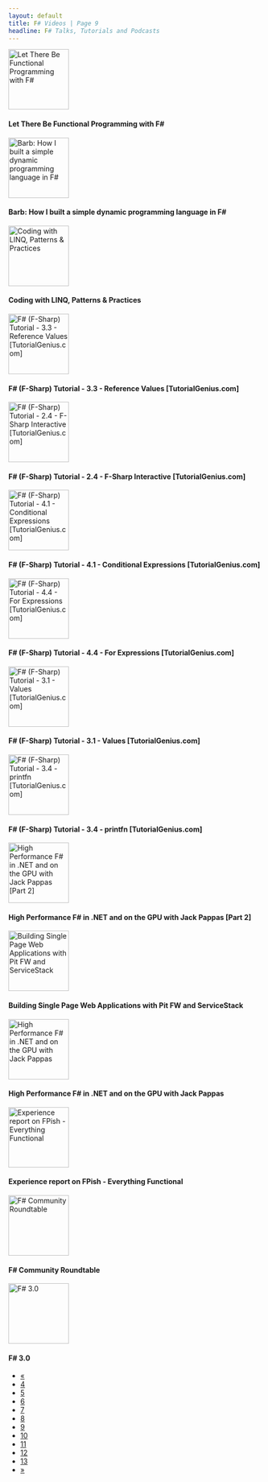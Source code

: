 ```yaml
---
layout: default
title: F# Videos | Page 9
headline: F# Talks, Tutorials and Podcasts
---
```


<div>
  <div class="row">
    <div class="col-md-4">
      <div style="border: none;">
        <a href="http://www.youtube.com/watch?v=4WxKFMb5i9Y" class="thumbnail" target="_blank">
          <img src="http://i1.ytimg.com/vi/4WxKFMb5i9Y/mqdefault.jpg" alt="Let There Be Functional Programming with F#" style="height: 120px;" />
        </a>
        <div class="caption">
          <h4>Let There Be Functional Programming with F#</h4>
        </div>
      </div>
    </div>
    <div class="col-md-4">
      <div style="border: none;">
        <a href="http://vimeo.com/39381728" class="thumbnail" target="_blank">
          <img src="http://b.vimeocdn.com/ts/271/617/271617627_295.jpg" alt="Barb: How I built a simple dynamic programming language in F#" style="height: 120px;" />
        </a>
        <div class="caption">
          <h4>Barb: How I built a simple dynamic programming language in F#</h4>
        </div>
      </div>
    </div>
    <div class="col-md-4">
      <div style="border: none;">
        <a href="http://vimeo.com/37477719" class="thumbnail" target="_blank">
          <img src="http://b.vimeocdn.com/ts/257/484/257484586_295.jpg" alt="Coding with LINQ, Patterns &amp; Practices" style="height: 120px;" />
        </a>
        <div class="caption">
          <h4>Coding with LINQ, Patterns &amp; Practices</h4>
        </div>
      </div>
    </div>
  </div>
  <div class="row">
    <div class="col-md-4">
      <div style="border: none;">
        <a href="http://www.youtube.com/watch?v=GAPiihlizWQ" class="thumbnail" target="_blank">
          <img src="http://i4.ytimg.com/vi/GAPiihlizWQ/mqdefault.jpg" alt="F# (F-Sharp) Tutorial - 3.3 - Reference Values [TutorialGenius.com]" style="height: 120px;" />
        </a>
        <div class="caption">
          <h4>F# (F-Sharp) Tutorial - 3.3 - Reference Values [TutorialGenius.com]</h4>
        </div>
      </div>
    </div>
    <div class="col-md-4">
      <div style="border: none;">
        <a href="http://www.youtube.com/watch?v=OENr435_tuo" class="thumbnail" target="_blank">
          <img src="http://i4.ytimg.com/vi/OENr435_tuo/mqdefault.jpg" alt="F# (F-Sharp) Tutorial - 2.4 - F-Sharp Interactive [TutorialGenius.com]" style="height: 120px;" />
        </a>
        <div class="caption">
          <h4>F# (F-Sharp) Tutorial - 2.4 - F-Sharp Interactive [TutorialGenius.com]</h4>
        </div>
      </div>
    </div>
    <div class="col-md-4">
      <div style="border: none;">
        <a href="http://www.youtube.com/watch?v=6GWu09qHlpw" class="thumbnail" target="_blank">
          <img src="http://i3.ytimg.com/vi/6GWu09qHlpw/mqdefault.jpg" alt="F# (F-Sharp) Tutorial - 4.1 - Conditional Expressions [TutorialGenius.com]" style="height: 120px;" />
        </a>
        <div class="caption">
          <h4>F# (F-Sharp) Tutorial - 4.1 - Conditional Expressions [TutorialGenius.com]</h4>
        </div>
      </div>
    </div>
  </div>
  <div class="row">
    <div class="col-md-4">
      <div style="border: none;">
        <a href="http://www.youtube.com/watch?v=z49Wew284PE" class="thumbnail" target="_blank">
          <img src="http://i3.ytimg.com/vi/z49Wew284PE/mqdefault.jpg" alt="F# (F-Sharp) Tutorial - 4.4 - For Expressions [TutorialGenius.com]" style="height: 120px;" />
        </a>
        <div class="caption">
          <h4>F# (F-Sharp) Tutorial - 4.4 - For Expressions [TutorialGenius.com]</h4>
        </div>
      </div>
    </div>
    <div class="col-md-4">
      <div style="border: none;">
        <a href="http://www.youtube.com/watch?v=2_a9Rd53-jE" class="thumbnail" target="_blank">
          <img src="http://i3.ytimg.com/vi/2_a9Rd53-jE/mqdefault.jpg" alt="F# (F-Sharp) Tutorial - 3.1 - Values [TutorialGenius.com]" style="height: 120px;" />
        </a>
        <div class="caption">
          <h4>F# (F-Sharp) Tutorial - 3.1 - Values [TutorialGenius.com]</h4>
        </div>
      </div>
    </div>
    <div class="col-md-4">
      <div style="border: none;">
        <a href="http://www.youtube.com/watch?v=MDbnc0sGGjg" class="thumbnail" target="_blank">
          <img src="http://i2.ytimg.com/vi/MDbnc0sGGjg/mqdefault.jpg" alt="F# (F-Sharp) Tutorial - 3.4 - printfn [TutorialGenius.com]" style="height: 120px;" />
        </a>
        <div class="caption">
          <h4>F# (F-Sharp) Tutorial - 3.4 - printfn [TutorialGenius.com]</h4>
        </div>
      </div>
    </div>
  </div>
  <div class="row">
    <div class="col-md-4">
      <div style="border: none;">
        <a href="http://vimeo.com/36629292" class="thumbnail" target="_blank">
          <img src="http://b.vimeocdn.com/ts/251/292/251292721_295.jpg" alt="High Performance F# in .NET and on the GPU with Jack Pappas [Part 2]" style="height: 120px;" />
        </a>
        <div class="caption">
          <h4>High Performance F# in .NET and on the GPU with Jack Pappas [Part 2]</h4>
        </div>
      </div>
    </div>
    <div class="col-md-4">
      <div style="border: none;">
        <a href="http://vimeo.com/46715794" class="thumbnail" target="_blank">
          <img src="http://b.vimeocdn.com/ts/325/420/325420713_295.jpg" alt="Building Single Page Web Applications with Pit FW and ServiceStack" style="height: 120px;" />
        </a>
        <div class="caption">
          <h4>Building Single Page Web Applications with Pit FW and ServiceStack</h4>
        </div>
      </div>
    </div>
    <div class="col-md-4">
      <div style="border: none;">
        <a href="http://vimeo.com/33699102" class="thumbnail" target="_blank">
          <img src="http://b.vimeocdn.com/ts/228/946/228946839_295.jpg" alt="High Performance F# in .NET and on the GPU with Jack Pappas" style="height: 120px;" />
        </a>
        <div class="caption">
          <h4>High Performance F# in .NET and on the GPU with Jack Pappas</h4>
        </div>
      </div>
    </div>
  </div>
  <div class="row">
    <div class="col-md-4">
      <div style="border: none;">
        <a href="http://vimeo.com/46715923" class="thumbnail" target="_blank">
          <img src="http://b.vimeocdn.com/ts/325/429/325429389_295.jpg" alt="Experience report on FPish - Everything Functional" style="height: 120px;" />
        </a>
        <div class="caption">
          <h4>Experience report on FPish - Everything Functional</h4>
        </div>
      </div>
    </div>
    <div class="col-md-4">
      <div style="border: none;">
        <a href="http://vimeo.com/46303863" class="thumbnail" target="_blank">
          <img src="http://b.vimeocdn.com/ts/322/393/322393255_295.jpg" alt="F# Community Roundtable" style="height: 120px;" />
        </a>
        <div class="caption">
          <h4>F# Community Roundtable</h4>
        </div>
      </div>
    </div>
    <div class="col-md-4">
      <div style="border: none;">
        <a href="http://www.youtube.com/watch?v=-SGPEUuG1I8" class="thumbnail" target="_blank">
          <img src="http://i2.ytimg.com/vi/-SGPEUuG1I8/mqdefault.jpg" alt="F# 3.0" style="height: 120px;" />
        </a>
        <div class="caption">
          <h4>F# 3.0</h4>
        </div>
      </div>
    </div>
  </div>
  <ul class="pagination">
    <li>
      <a href="8">«</a>
    </li>
    <li>
      <a href="4">4</a>
    </li>
    <li>
      <a href="5">5</a>
    </li>
    <li>
      <a href="6">6</a>
    </li>
    <li>
      <a href="7">7</a>
    </li>
    <li>
      <a href="8">8</a>
    </li>
    <li class="active">
      <a href="9">9</a>
    </li>
    <li>
      <a href="10">10</a>
    </li>
    <li>
      <a href="11">11</a>
    </li>
    <li>
      <a href="12">12</a>
    </li>
    <li>
      <a href="13">13</a>
    </li>
    <li>
      <a href="10">»</a>
    </li>
  </ul>
</div>
